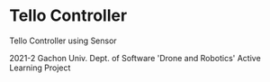 # Tello Controller

Tello Controller using Sensor

2021-2 Gachon Univ. Dept. of Software 'Drone and Robotics' Active Learning Project